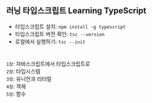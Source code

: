 ## 러닝 타입스크립트 Learning TypeScript

-   타입스크립트 설치: `npm install -g typescript`
-   타입스크립트 버전 확인: `tsc --version`
-   로컬에서 실행하기: `tsc --init`

#

`1장`: 자바스크립트에서 타입스크립트로 <br />
`2장`: 타입시스템 <br />
`3장`: 유니언과 리터럴 <br />
`4장`: 객체 <br />
`5장`: 함수 <br />
